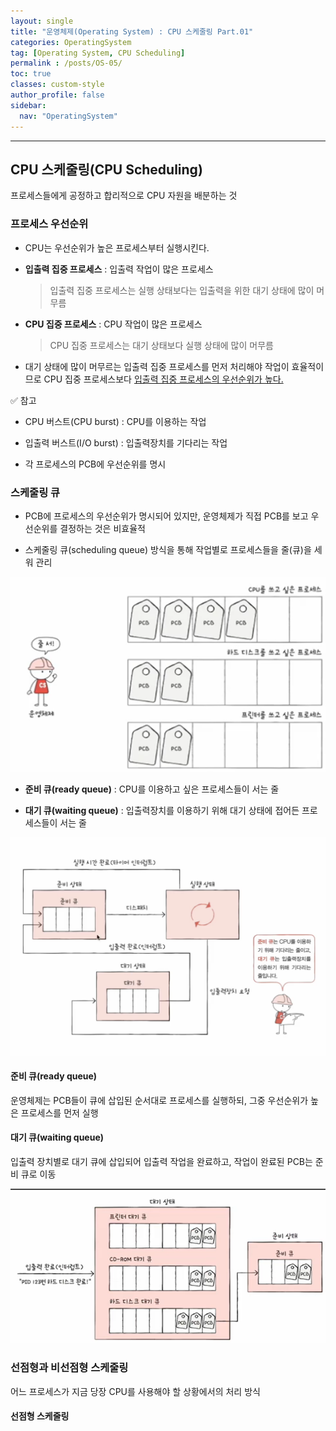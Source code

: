 ```yaml
---
layout: single
title: "운영체제(Operating System) : CPU 스케줄링 Part.01"
categories: OperatingSystem
tag: [Operating System, CPU Scheduling]
permalink : /posts/OS-05/
toc: true
classes: custom-style
author_profile: false
sidebar:
  nav: "OperatingSystem"
---
```


<hr>

##  CPU 스케줄링(CPU Scheduling)

프로세스들에게 공정하고 합리적으로 CPU 자원을 배분하는 것

### 프로세스 우선순위

- CPU는 우선순위가 높은 프로세스부터 실행시킨다.

- **입출력 집중 프로세스** : 입출력 작업이 많은 프로세스

  > 입출력 집중 프로세스는 실행 상태보다는 입출력을 위한 대기 상태에 많이 머무름

- **CPU 집중 프로세스** : CPU 작업이 많은 프로세스

  > CPU 집중 프로세스는 대기 상태보다 실행 상태에 많이 머무름

- 대기 상태에 많이 머무르는 입출력 집중 프로세스를 먼저 처리해야 작업이 효율적이므로 CPU 집중 프로세스보다 <u>입출력 집중 프로세스의 우선순위가 높다.</u>

✅ 참고

  - CPU 버스트(CPU burst) : CPU를 이용하는 작업

  - 입출력 버스트(I/O burst) : 입출력장치를 기다리는 작업

- 각 프로세스의 PCB에 우선순위를 명시

### 스케줄링 큐

- PCB에 프로세스의 우선순위가 명시되어 있지만, 운영체제가 직접 PCB를 보고 우선순위를 결정하는 것은 비효율적

- 스케줄링 큐(scheduling queue) 방식을 통해 작업별로 프로세스들을 줄(큐)을 세워 관리

![image](../../assets/images/OperatingSystem/CPU_Scheduling01-1.png)

- **준비 큐(ready queue)** : CPU를 이용하고 싶은 프로세스들이 서는 줄

- **대기 큐(waiting queue)** : 입출력장치를 이용하기 위해 대기 상태에 접어든 프로세스들이 서는 줄

![image](../../assets/images/OperatingSystem/CPU_Scheduling01-2.png)

#### 준비 큐(ready queue)

운영체제는 PCB들이 큐에 삽입된 순서대로 프로세스를 실행하되, 그중 우선순위가 높은 프로세스를 먼저 실행

#### 대기 큐(waiting queue)

입출력 장치별로 대기 큐에 삽입되어 입출력 작업을 완료하고, 작업이 완료된 PCB는 준비 큐로 이동

![image](../../assets/images/OperatingSystem/CPU_Scheduling01-3.png)


### 선점형과 비선점형 스케줄링

어느 프로세스가 지금 당장 CPU를 사용해야 할 상황에서의 처리 방식

#### 선점형 스케줄링

